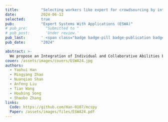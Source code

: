 ```yaml
---
title:          "Selecting workers like expert for crowdsourcing by integration evaluation of individual and collaborative abilities"
date:           2024-06-12
selected:       true
pub:            "Expert Systems With Applications (ESWA)"
# pub_pre:        "Submitted to "
# pub_post:       'Under review.'
pub_last:       ' <span class="badge badge-pill badge-publication badge-success">Journal</span>'
pub_date:       "2024"

abstract: >-
  We propose an Integration of Individual and Collaborative Abilities based Dynamic Worker Selection (IICA-DWS) algorithm to recruit excellent workers as a team in a high-quality and low-cost style. In the IICA-DWS algorithm, each worker’s individual ability and collaborative contribution to the team are evaluated more accurately using the Approximate Shapley Value (ASV). In addition, a high-quality team formation method is established to complete complex tasks at low cost. This involves the selection of both team leaders and team members. In this process, the Multi-Armed Bandit (MAB) model is adopted to dynamically select excellent workers using exploration and exploitation phases. Lastly, the IICA-DWS algorithm is evaluated through theoretical analysis and experimental results.
cover: /assets/images/covers/ESWA24.jpg
authors:
  - Yaohui Han
  - Mingyang Zhao
  - Nuanqiao Shan
  - Anfeng Liu
  - Tian Wang
  - Houbing Song
  - Shaobo Zhang
links:
  Code: https://github.com/Han-0107/mcspy
  Paper: /assets/images/files/ESWA24.pdf
---
```

